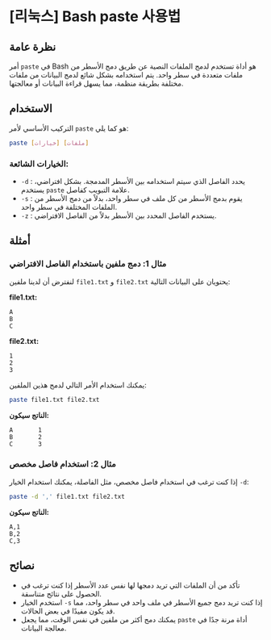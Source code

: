 # [리눅스] Bash paste 사용법

## نظرة عامة
أمر `paste` في Bash هو أداة تستخدم لدمج الملفات النصية عن طريق دمج الأسطر من ملفات متعددة في سطر واحد. يتم استخدامه بشكل شائع لدمج البيانات من ملفات مختلفة بطريقة منظمة، مما يسهل قراءة البيانات أو معالجتها.

## الاستخدام
التركيب الأساسي لأمر `paste` هو كما يلي:

```bash
paste [خيارات] [ملفات]
```

### الخيارات الشائعة:
- `-d` : يحدد الفاصل الذي سيتم استخدامه بين الأسطر المدمجة. بشكل افتراضي، يستخدم `paste` علامة التبويب كفاصل.
- `-s` : يقوم بدمج الأسطر من كل ملف في سطر واحد، بدلاً من دمج الأسطر من الملفات المختلفة في سطر واحد.
- `-z` : يستخدم الفاصل المحدد بين الأسطر بدلاً من الفاصل الافتراضي.

## أمثلة
### مثال 1: دمج ملفين باستخدام الفاصل الافتراضي
لنفترض أن لدينا ملفين `file1.txt` و `file2.txt` يحتويان على البيانات التالية:

**file1.txt:**
```
A
B
C
```

**file2.txt:**
```
1
2
3
```

يمكنك استخدام الأمر التالي لدمج هذين الملفين:

```bash
paste file1.txt file2.txt
```

**الناتج سيكون:**
```
A       1
B       2
C       3
```

### مثال 2: استخدام فاصل مخصص
إذا كنت ترغب في استخدام فاصل مخصص، مثل الفاصلة، يمكنك استخدام الخيار `-d`:

```bash
paste -d ',' file1.txt file2.txt
```

**الناتج سيكون:**
```
A,1
B,2
C,3
```

## نصائح
- تأكد من أن الملفات التي تريد دمجها لها نفس عدد الأسطر إذا كنت ترغب في الحصول على نتائج متناسقة.
- استخدم الخيار `-s` إذا كنت تريد دمج جميع الأسطر في ملف واحد في سطر واحد، مما قد يكون مفيدًا في بعض الحالات.
- يمكنك دمج أكثر من ملفين في نفس الوقت، مما يجعل `paste` أداة مرنة جدًا في معالجة البيانات.